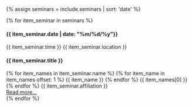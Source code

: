 {% assign seminars = include.seminars | sort: 'date' %}

<html>
  <section>
    <div class="row">
      <div class="col-md-12">
        {% for item_seminar in seminars %}
          <div class="col-md-2">
            <h4>
            {{ item_seminar.date | date: "%m/%d/%y"}}
            </h4>
            {{ item_seminar.time }}
            {{ item_seminar.location }}
          </div>
          <div class="col-md-10">
            <h4>
            {{ item_seminar.title }}
            </h4>
            {% for item_names in item_seminar.name %}
                {% for item_name in item_names offset: 1 %}
                  {{ item_name }}
                {% endfor %}
                {{ item_names[0] }}
                <br />
            {% endfor %}
            {{ item_seminar.affiliation }}
            <br />
            <a href="{{ item_seminar.url }}">
              Read more...
            </a>
          </div>
        {% endfor %}
       </div>
    </div>
  </section>
</html>
